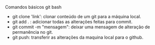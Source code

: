 Comandos básicos git bash  

* git clone 'link': clonar conteúdo de um git para a máquina local.
* git add . : adicionar todas as alterações feitas para commit.
* git commit -m "mensagem": deixar uma mensagem de alteração de permanência no git.
* git push: transferir as alterações da maquina local para o github.
